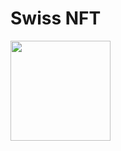 # Swiss NFT

<img src="https://github.com/RobbieConceptuel/Swiss-NFT/blob/main/Swiss-NFT.png" width="160">
